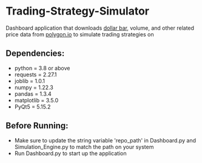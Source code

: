 # Trading-Strategy-Simulator
Dashboard application that downloads [dollar bar](https://towardsdatascience.com/advanced-candlesticks-for-machine-learning-ii-volume-and-dollar-bars-6cda27e3201d), volume, and other related price data from [polygon.io](https://polygon.io/) to simulate trading strategies on
## Dependencies:
* python = 3.8 or above
* requests = 2.27.1
* joblib = 1.0.1
* numpy = 1.22.3
* pandas = 1.3.4
* matplotlib = 3.5.0
* PyQt5 = 5.15.2

## Before Running:
* Make sure to update the string variable 'repo_path' in Dashboard.py and Simulation_Engine.py to match the path on your system
* Run Dashboard.py to start up the application
